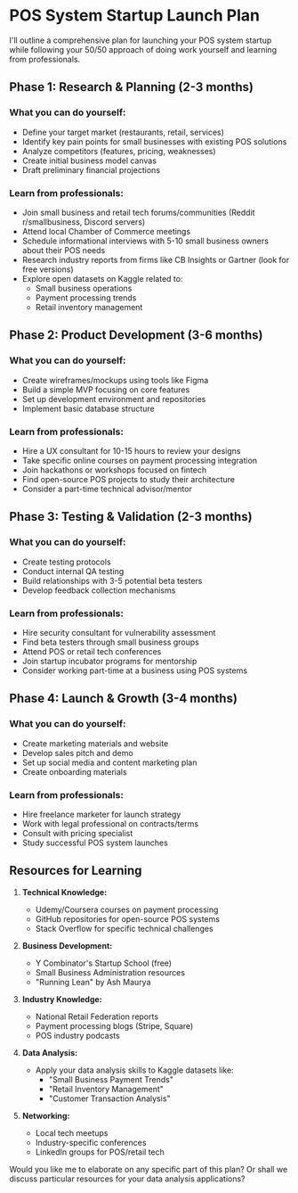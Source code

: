# POS System Startup Launch Plan

I'll outline a comprehensive plan for launching your POS system startup while following your 50/50 approach of doing work yourself and learning from professionals.

## Phase 1: Research & Planning (2-3 months)

### What you can do yourself:

- Define your target market (restaurants, retail, services)
- Identify key pain points for small businesses with existing POS solutions
- Analyze competitors (features, pricing, weaknesses)
- Create initial business model canvas
- Draft preliminary financial projections

### Learn from professionals:

- Join small business and retail tech forums/communities (Reddit r/smallbusiness, Discord servers)
- Attend local Chamber of Commerce meetings
- Schedule informational interviews with 5-10 small business owners about their POS needs
- Research industry reports from firms like CB Insights or Gartner (look for free versions)
- Explore open datasets on Kaggle related to:
    - Small business operations
    - Payment processing trends
    - Retail inventory management

## Phase 2: Product Development (3-6 months)

### What you can do yourself:

- Create wireframes/mockups using tools like Figma
- Build a simple MVP focusing on core features
- Set up development environment and repositories
- Implement basic database structure

### Learn from professionals:

- Hire a UX consultant for 10-15 hours to review your designs
- Take specific online courses on payment processing integration
- Join hackathons or workshops focused on fintech
- Find open-source POS projects to study their architecture
- Consider a part-time technical advisor/mentor

## Phase 3: Testing & Validation (2-3 months)

### What you can do yourself:

- Create testing protocols
- Conduct internal QA testing
- Build relationships with 3-5 potential beta testers
- Develop feedback collection mechanisms

### Learn from professionals:

- Hire security consultant for vulnerability assessment
- Find beta testers through small business groups
- Attend POS or retail tech conferences
- Join startup incubator programs for mentorship
- Consider working part-time at a business using POS systems

## Phase 4: Launch & Growth (3-4 months)

### What you can do yourself:

- Create marketing materials and website
- Develop sales pitch and demo
- Set up social media and content marketing plan
- Create onboarding materials

### Learn from professionals:

- Hire freelance marketer for launch strategy
- Work with legal professional on contracts/terms
- Consult with pricing specialist
- Study successful POS system launches

## Resources for Learning

1. **Technical Knowledge:**
    
    - Udemy/Coursera courses on payment processing
    - GitHub repositories for open-source POS systems
    - Stack Overflow for specific technical challenges
2. **Business Development:**
    
    - Y Combinator's Startup School (free)
    - Small Business Administration resources
    - "Running Lean" by Ash Maurya
3. **Industry Knowledge:**
    
    - National Retail Federation reports
    - Payment processing blogs (Stripe, Square)
    - POS industry podcasts
4. **Data Analysis:**
    
    - Apply your data analysis skills to Kaggle datasets like:
        - "Small Business Payment Trends"
        - "Retail Inventory Management"
        - "Customer Transaction Analysis"
5. **Networking:**
    
    - Local tech meetups
    - Industry-specific conferences
    - LinkedIn groups for POS/retail tech

Would you like me to elaborate on any specific part of this plan? Or shall we discuss particular resources for your data analysis applications?